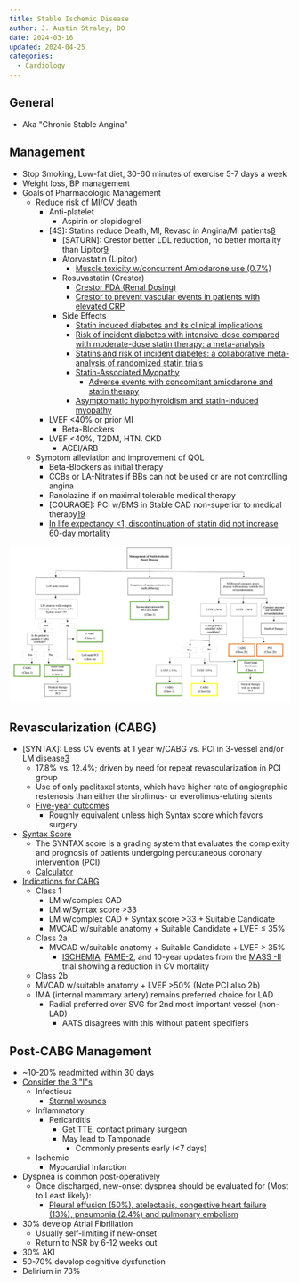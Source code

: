 ```yaml
---
title: Stable Ischemic Disease
author: J. Austin Straley, DO
date: 2024-03-16
updated: 2024-04-25
categories:
  - Cardiology
---
```

## General

- Aka "Chronic Stable Angina"

## Management

- Stop Smoking, Low-fat diet, 30-60 minutes of exercise 5-7 days a week
- Weight loss, BP management
- Goals of Pharmacologic Management
    - Reduce risk of MI/CV death
        - Anti-platelet
            - Aspirin or clopidogrel
        - [4S]: Statins reduce Death, MI, Revasc in Angina/MI patients[8]
            - [SATURN]: Crestor better LDL reduction, no better mortality than Lipitor[9]
            - Atorvastatin (Lipitor)
                - [Muscle toxicity w/concurrent Amiodarone use (0.7%)][10]
            - Rosuvastatin (Crestor)
                - [Crestor FDA (Renal Dosing)][11]
                - [Crestor to prevent vascular events in patients with elevated CRP][12]
            - Side Effects
                - [Statin induced diabetes and its clinical implications][13]
                - [Risk of incident diabetes with intensive-dose compared with moderate-dose statin therapy: a meta-analysis][14]
                - [Statins and risk of incident diabetes: a collaborative meta-analysis of randomized statin trials][15]
                - [Statin-Associated Myopathy][16]
                    - [Adverse events with concomitant amiodarone and statin therapy][17]
                - [Asymptomatic hypothyroidism and statin-induced myopathy][18]
        - LVEF <40% or prior MI
            - Beta-Blockers
        - LVEF <40%, T2DM, HTN. CKD
            - ACEI/ARB
    - Symptom alleviation and improvement of QOL
        - Beta-Blockers as initial therapy
        - CCBs or LA-Nitrates if BBs can not be used or are not controlling angina
        - Ranolazine if on maximal tolerable medical therapy
        - [COURAGE]: PCI w/BMS in Stable CAD non-superior to medical therapy[19]
        - [In life expectancy <1, discontinuation of statin did not increase 60-day mortality][20]

![Courtesy of Riordan M, Schuetze K.](/assets/images/im-guide/cards/stable-ischemic-disease/Vascular-EA-Schuetze-Riordan-Fig1.webp)

## Revascularization (CABG)

- [SYNTAX]: Less CV events at 1 year w/CABG vs. PCI in 3-vessel and/or LM disease[3]
    - 17.8% vs. 12.4%; driven by need for repeat revascularization in PCI group
    - Use of only paclitaxel stents, which have higher rate of angiographic restenosis than either the sirolimus- or everolimus-eluting stents
    - [Five-year outcomes][4]
        - Roughly equivalent unless high Syntax score which favors surgery
- [Syntax Score][5]
    - The SYNTAX score is a grading system that evaluates the complexity and prognosis of patients undergoing percutaneous coronary intervention (PCI)
    - [Calculator][6]
- [Indications for CABG][1]
    - Class 1
        - LM w/complex CAD
        - LM w/Syntax score >33
        - LM w/complex CAD + Syntax score >33 + Suitable Candidate
        - MVCAD w/suitable anatomy + Suitable Candidate + LVEF $\leq$ 35%
    - Class 2a
        - MVCAD w/suitable anatomy + Suitable Candidate + LVEF $\gt$ 35%
            - [ISCHEMIA][21], [FAME-2][22], and 10-year updates from the [MASS -II][23] trial showing a reduction in CV mortality
    - Class 2b
    - MVCAD w/suitable anatomy + LVEF >50% (Note PCI also 2b)
    - IMA (internal mammary artery) remains preferred choice for LAD
        - Radial preferred over SVG for 2nd most important vessel (non-LAD)
            - AATS disagrees with this without patient specifiers

## Post-CABG Management

- ~10-20% readmitted within 30 days
- [Consider the 3 "I"s][2]
    - Infectious
        - [Sternal wounds][7]
    - Inflammatory
        - Pericarditis
            - Get TTE, contact primary surgeon
            - May lead to Tamponade
                - Commonly presents early (<7 days)
    - Ischemic
        - Myocardial Infarction
- Dyspnea is common post-operatively
    - Once discharged, new-onset dyspnea should be evaluated for (Most to Least likely):
        - [Pleural effusion (50%), atelectasis, congestive heart failure (13%), pneumonia (2.4%) and pulmonary embolism][24]
- 30% develop Atrial Fibrillation
    - Usually self-limiting if new-onset
    - Return to NSR by 6-12 weeks out
- 30% AKI
- 50-70% develop cognitive dysfunction
- Delirium in 73%

[1]: https://www.acc.org/Latest-in-Cardiology/Articles/2022/10/31/13/02/Key-Takeaways-From-the-2021-Coronary-Revascularization-Guidelines
[2]: https://www.ncbi.nlm.nih.gov/pmc/articles/PMC8157999/
[3]: https://www.wikijournalclub.org/wiki/SYNTAX
[4]: https://pubmed.ncbi.nlm.nih.gov/24700706/{:target="_blank"}
[5]: https://www.ncbi.nlm.nih.gov/pmc/articles/PMC4348991/
[6]: https://syntaxscore.org/calculator/start.htm/
[7]: https://www.cmaj.ca/content/cmaj/suppl/2021/05/04/193.19.E689.DC1/191108-view-2-at.pdf
[8]: https://pubmed.ncbi.nlm.nih.gov/7968073/{:target="_blank"}
[9]: https://pubmed.ncbi.nlm.nih.gov/22085316/{:target="_blank"}
[10]: https://pubmed.ncbi.nlm.nih.gov/15860984/{:target="_blank"}
[11]: https://www.accessdata.fda.gov/drugsatfda_docs/label/2020/021366s040s041lbl.pdf
[12]: https://pubmed.ncbi.nlm.nih.gov/18997196/{:target="_blank"}
[13]: https://pubmed.ncbi.nlm.nih.gov/25210397/{:target="_blank"}
[14]: https://pubmed.ncbi.nlm.nih.gov/21693744/{:target="_blank"}
[15]: https://pubmed.ncbi.nlm.nih.gov/20167359/{:target="_blank"}
[16]: https://pubmed.ncbi.nlm.nih.gov/12672737/{:target="_blank"}
[17]: https://pubmed.ncbi.nlm.nih.gov/15860984/{:target="_blank"}
[18]: https://pubmed.ncbi.nlm.nih.gov/17872677/{:target="_blank"}
[19]: https://pubmed.ncbi.nlm.nih.gov/17387127/{:target="_blank"}
[20]: https://pubmed.ncbi.nlm.nih.gov/20818875/{:target="_blank"}
[21]: https://www.nejm.org/doi/full/10.1056/NEJMoa1915922
[22]: https://pubmed.ncbi.nlm.nih.gov/20733102/
[23]: https://pubmed.ncbi.nlm.nih.gov/25176289/
[24]: https://www.cmaj.ca/content/193/19/E689/tab-related-content/
